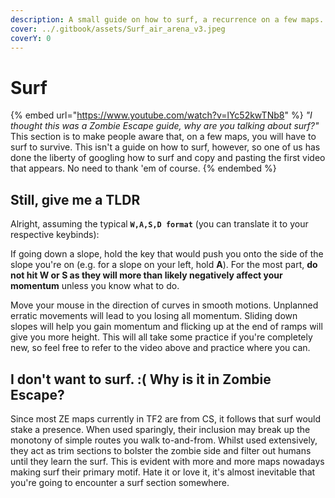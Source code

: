 ```yaml
---
description: A small guide on how to surf, a recurrence on a few maps.
cover: ../.gitbook/assets/Surf_air_arena_v3.jpeg
coverY: 0
---
```


# Surf

{% embed url="https://www.youtube.com/watch?v=lYc52kwTNb8" %}
_"I thought this was a Zombie Escape guide, why are you talking about surf?"_ This section is to make people aware that, on a few maps, you will have to surf to survive. This isn't a guide on how to surf, however, so one of us has done the liberty of googling how to surf and copy and pasting the first video that appears. No need to thank 'em of course.
{% endembed %}

## Still, give me a TLDR

Alright, assuming the typical **`W,A,S,D format`** (you can translate it to your respective keybinds):

If going down a slope, hold the key that would push you onto the side of the slope you're on (e.g. for a slope on your left, hold **A**). For the most part, **do not hit W or S as they will more than likely negatively affect your momentum** unless you know what to do.&#x20;

Move your mouse in the direction of curves in smooth motions. Unplanned erratic movements will lead to you losing all momentum. Sliding down slopes will help you gain momentum and flicking up at the end of ramps will give you more height. This will all take some practice if you're completely new, so feel free to refer to the video above and practice where you can.

## I don't want to surf. :( Why is it in Zombie Escape?

Since most ZE maps currently in TF2 are from CS, it follows that surf would stake a presence. When used sparingly, their inclusion may break up the monotony of simple routes you walk to-and-from. Whilst used extensively, they act as trim sections to bolster the zombie side and filter out humans until they learn the surf. This is evident with more and more maps nowadays making surf their primary motif. Hate it or love it, it's almost inevitable that you're going to encounter a surf section somewhere.

